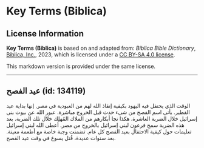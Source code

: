 # Key Terms (Biblica)

## License Information

**Key Terms (Biblica)** is based on and adapted from: _Biblica Bible Dictionary_, [Biblica, Inc.](https://www.biblica.com/), 2023, which is licensed under a [CC BY-SA 4.0 license](https://creativecommons.org/licenses/by-sa/4.0/legalcode.en).

This markdown version is provided under the same license.



--------------------------------

## عيد الفصح (id: 134119)

الوقت الذي يحتفل فيه اليهود بكيفية إنقاذ الله لهم من العبودية في مصر. إنها بداية عيد الفطير. يأتي اسم الفصح من شيء حدث قبل الخروج مباشرة. عبور الله عن بيوت بني إسرائيل خلال الضربة العاشرة. هكذا نجا أبكارهم من الملاك المُهلِك خلال تلك الضربة. بعد هذه الضربة سمح فرعون لبني إسرائيل بالخروج من مصر. أعطى الله لبني إسرائيل تعليمات حول كيفية الاحتفال بعيد الفصح كل عام. تضمنت وجبة خاصة مع أطعمة معينة. بعد سنوات عديدة، قُتل يسوع في وقت عيد الفصح.


